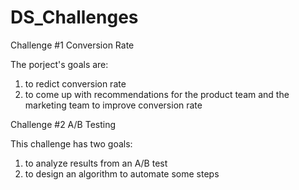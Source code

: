 # DS_Challenges

Challenge #1  Conversion Rate

The porject's goals are:

1. to redict conversion rate
2. to come up with recommendations for the product team and the marketing team to improve conversion rate


Challenge #2 A/B Testing

This challenge has two goals:
1. to analyze results from an A/B test
2. to design an algorithm to automate some steps
